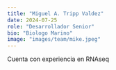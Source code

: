 ```yaml
---
title: "Miguel A. Tripp Valdez"
date: 2024-07-25
role: "Desarrollador Senior"
bio: "Biologo Marino"
image: "images/team/mike.jpeg"
---
```


Cuenta con experiencia en RNAseq 